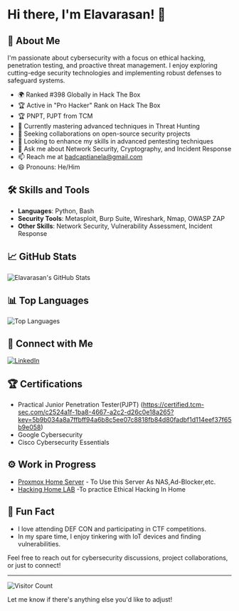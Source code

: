 # Hi there, I'm Elavarasan! 👋


## 🚀 About Me

I'm passionate about cybersecurity with a focus on ethical hacking, penetration testing, and proactive threat management. I enjoy exploring cutting-edge security technologies and implementing robust defenses to safeguard systems.

- 🌍 Ranked #398 Globally in Hack The Box
- 🏆 Active in "Pro Hacker" Rank on Hack The Box
- 🏆 PNPT, PJPT from TCM
- 🌱 Currently mastering advanced techniques in Threat Hunting
- 👯 Seeking collaborations on open-source security projects
- 🤔 Looking to enhance my skills in advanced pentesting techniques
- 💬 Ask me about Network Security, Cryptography, and Incident Response
- 📫 Reach me at [badcaptianela@gmail.com](mailto:badcaptianela@gmail.com)
- 😄 Pronouns: He/Him

## 🛠️ Skills and Tools

- **Languages**: Python, Bash
- **Security Tools**: Metasploit, Burp Suite, Wireshark, Nmap, OWASP ZAP
- **Other Skills**: Network Security, Vulnerability Assessment, Incident Response

## 📈 GitHub Stats

![Elavarasan's GitHub Stats](https://github-readme-stats.vercel.app/api?username=c00lrabbit&show_icons=true&theme=radical)

## 📊 Top Languages

![Top Languages](https://github-readme-stats.vercel.app/api/top-langs/?username=c00lrabbit&layout=compact&theme=radical)

## 🔗 Connect with Me

[![LinkedIn](https://img.shields.io/badge/LinkedIn-Profile-blue)](https://www.linkedin.com/in/elavarasan-d-70b09322b/)

## 🏆 Certifications

- Practical Junior Penetration Tester(PJPT) (https://certified.tcm-sec.com/c2524a1f-1ba8-4667-a2c2-d26c0e18a265?key=5b9b034a8a7ffbff94a6b8c5ee07c8818fb84d80fadbf1d114eef37f65b9e058)
- Google Cybersecurity
- Cisco Cybersecurity Essentials

## ⚙️ Work in Progress

- [Proxmox Home Server](https://github.com/c00lrabbit/project-proxmox) - To Use this Server As NAS,Ad-Blocker,etc.
- [Hacking Home LAB](https://github.com/c00lrabbit/Hacking-Homelab) -To practice Ethical Hacking In Home

## 🎉 Fun Fact

- I love attending DEF CON and participating in CTF competitions.
- In my spare time, I enjoy tinkering with IoT devices and finding vulnerabilities.

Feel free to reach out for cybersecurity discussions, project collaborations, or just to connect!

---

![Visitor Count](https://komarev.com/ghpvc/?username=badcaptianela)

Let me know if there's anything else you'd like to adjust!
